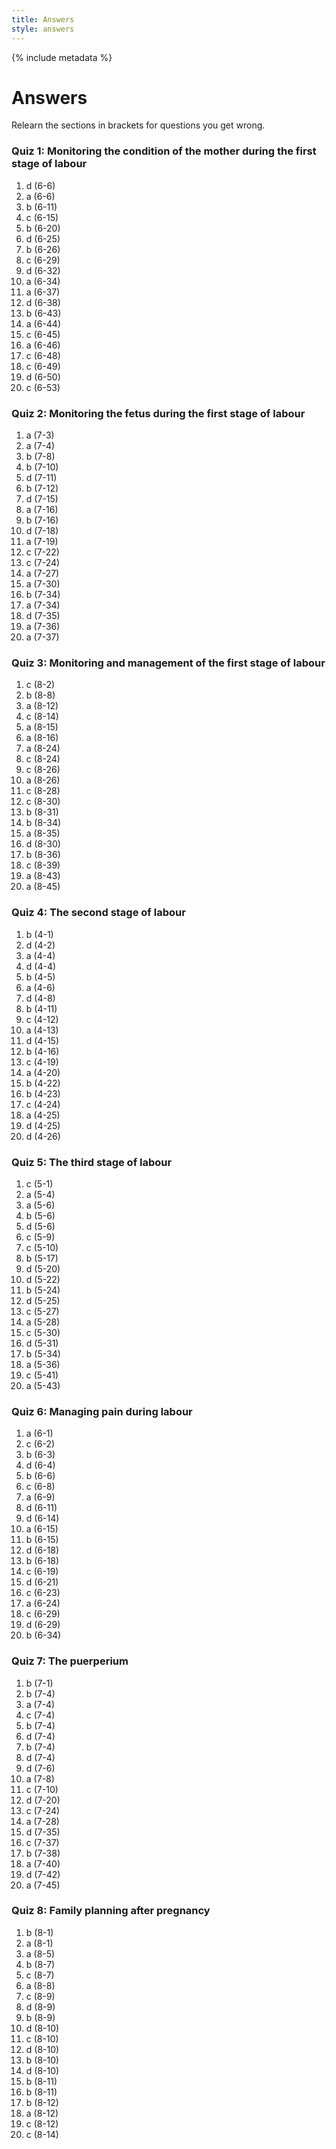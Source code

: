 ```yaml
---
title: Answers
style: answers
---
```


{% include metadata %}

# Answers

Relearn the sections in brackets for questions you get wrong.

### Quiz 1: Monitoring the condition of the mother during the first stage of labour

1.  d (6-6)
2.  a (6-6)
3.  b (6-11)
4.  c (6-15)
5.  b (6-20)
6.  d (6-25)
7.  b (6-26)
8.  c (6-29)
9.  d (6-32)
10. a (6-34)
11. a (6-37)
12. d (6-38)
13. b (6-43)
14. a (6-44)
15. c (6-45)
16. a (6-46)
17. c (6-48)
18. c (6-49)
19. d (6-50)
20. c (6-53)

### Quiz 2: Monitoring the fetus during the first stage of labour

1.  a (7-3)
2.  a (7-4)
3.  b (7-8)
4.  b (7-10)
5.  d (7-11)
6.  b (7-12)
7.  d (7-15)
8.  a (7-16)
9.  b (7-16)
10. d (7-18)
11. a (7-19)
12. c (7-22)
13. c (7-24)
14. a (7-27)
15. a (7-30)
16. b (7-34)
17. a (7-34)
18. d (7-35)
19. a (7-36)
20. a (7-37)

### Quiz 3: Monitoring and management of the first stage of labour

1.  c (8-2)
2.  b (8-8)
3.  a (8-12)
4.  c (8-14)
5.  a (8-15)
6.  a (8-16)
7.  a (8-24)
8.  c (8-24)
9.  c (8-26)
10. a (8-26)
11. c (8-28)
12. c (8-30)
13. b (8-31)
14. b (8-34)
15. a (8-35)
16. d (8-30)
17. b (8-36)
18. c (8-39)
19. a (8-43)
20. a (8-45)

### Quiz 4: The second stage of labour

1.	b (4-1)
2.	d (4-2)
3.	a (4-4)
4.	d (4-4)
5.	b (4-5)
6.	a (4-6)
7.	d (4-8)
8.	b (4-11)
9.	c (4-12)
10.	a (4-13)
11.	d (4-15)
12.	b (4-16)
13.	c (4-19)
14.	a (4-20)
15.	b (4-22)
16.	b (4-23)
17.	c (4-24)
18.	a (4-25)
19.	d (4-25)
20.	d (4-26)

### Quiz 5: The third stage of labour

1.	c (5-1)
2.	a (5-4)
3.	a (5-6)
4.	b (5-6)
5.	d (5-6)
6.	c (5-9)
7.	c (5-10)
8.	b (5-17)
9.	d (5-20)
10.	d (5-22)
11.	b (5-24)
12.	d (5-25)
13.	c (5-27)
14.	a (5-28)
15.	c (5-30)
16.	d (5-31)
17.	b (5-34)
18.	a (5-36)
19.	c (5-41)
20.	a (5-43)

### Quiz 6: Managing pain during labour

1.  a (6-1)
2.  c (6-2)
3.  b (6-3)
4.  d (6-4)
5.  b (6-6)
6.  c (6-8)
7.  a (6-9)
8.  d (6-11)
9.  d (6-14)
10. a (6-15)
11. b (6-15)
12. d (6-18)
13. b (6-18)
14. c (6-19)
15. d (6-21)
16. c (6-23)
17. a (6-24)
18. c (6-29)
19. d (6-29)
20. b (6-34)

### Quiz 7: The puerperium

1.  b (7-1)
2.  b (7-4)
3.  a (7-4)
4.  c (7-4)
5.  b (7-4)
6.  d (7-4)
7.  b (7-4)
8.  d (7-4)
9.  d (7-6)
10. a (7-8)
11. c (7-10)
12. d (7-20)
13. c (7-24)
14. a (7-28)
15. d (7-35)
16. c (7-37)
17. b (7-38)
18. a (7-40)
19. d (7-42)
20. a (7-45)

### Quiz 8: Family planning after pregnancy

1.  b (8-1)
2.  a (8-1)
3.  a (8-5)
4.  b (8-7)
5.  c (8-7)
6.  a (8-8)
7.  c (8-9)
8.  d (8-9)
9.  b (8-9)
10. d (8-10)
11. c (8-10)
12. d (8-10)
13. b (8-10)
14. d (8-10)
15. b (8-11)
16. b (8-11)
17. b (8-12)
18. a (8-12)
19. c (8-12)
20. c (8-14)